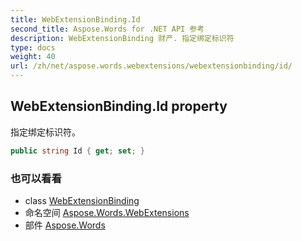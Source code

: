 ```yaml
---
title: WebExtensionBinding.Id
second_title: Aspose.Words for .NET API 参考
description: WebExtensionBinding 财产. 指定绑定标识符
type: docs
weight: 40
url: /zh/net/aspose.words.webextensions/webextensionbinding/id/
---
```

## WebExtensionBinding.Id property

指定绑定标识符。

```csharp
public string Id { get; set; }
```

### 也可以看看

* class [WebExtensionBinding](../)
* 命名空间 [Aspose.Words.WebExtensions](../../webextensionbinding/)
* 部件 [Aspose.Words](../../../)


